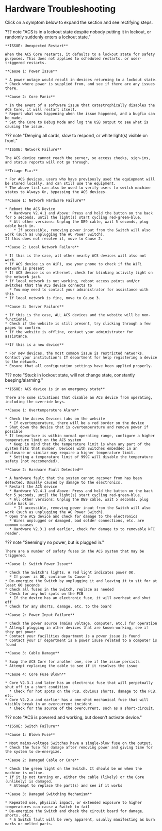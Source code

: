 # Hardware Troubleshooting

Click on a symptom below to expand the section and see rectifying steps.

??? note "ACS is in a lockout state despite nobody putting it in lockout, or randomly suddenly enters a lockout state."
    
    **ISSUE: Unexpected Restart**

    When the ACS Core restarts, it defaults to a lockout state for safety purposes. This does not applied to scheduled restarts, or user-triggered restarts.

    **Cause 1: Power Issue**

    * A power outage would result in devices returning to a lockout state.
    * Check where power is supplied from, and see if there are any issues there.

    **Cause 2: Core Panic**

    * In the event of a software issue that catastrophically disables the ACS Core, it will restart itself.
    * Report what was happening when the issue happened, and a bugfix can be made.
    * Set the Core to Debug Mode and log the USB output to see what is causing the issue.

??? note "Denying all cards, slow to respond, or white light(s) visible on front."
    
    **ISSUE: Network Failure**

    The ACS device cannot reach the server, so access checks, sign-ins, and status reports will not go through. 

    **Triage Fix:**

    * For ACS devices, users who have previously used the equiopment will be stored locally, and can still use the equipment.
    * The above list can also be used to verify users to switch machine states to Always On, bypassing the ACS devices.

    **Cause 1: Network Hardware Failure**

    * Reboot the ACS Device
      * Hardware V2.4.1 and Above: Press and hold the button on the back for 5 seconds, until the light(s) start cycling red-green-blue.
      * All other versions: Unplug the DE9 cable, wait 5 seconds, plug cable back in.
        * If accessible, removing power input from the Switch will also work (such as unplugging the AC Power Switch).
    If this does not resolve it, move to Cause 2.

    **Cause 2: Local Network Failure**

    * If this is the case, all other nearby ACS devices will also not work.
    * If ACS device is on WiFi, use your phone to check if the WiFi network is present
    * If ACS device is on ethernet, check for blinking activity light on the network jack.
    * If local network is not working, reboot access points and/or switches that the ACS device connects to
      * You may need to contact your administrator for assistance with this
    * If local network is fine, move to Cause 3.

    **Cause 3: Server Failure**

    * If this is the case, ALL ACS devices and the website will be non-functional.
    * Check if the website is still present, try clicking through a few pages to confirm.
    * If the website is offline, contact your administrator for assistance.

    **If this is a new device**

    * For new devices, the most common issue is restricted networks. Contact your institution's IT department for help registering a device to the network.
    * Ensure that all configuration settings have been applied properly.

??? note "Stuck in lockout state, will not change state, constantly beeping/alarming."

    **ISSUE: ACS device is in an emergency state**

    There are some situations that disable an ACS device from operating, including the override keys.

    **Cause 1: Overtemperature Alarm**

    * Check the Access Devices tabs on the website
      * If overtemperature, there will be a red border on the device
    * Shut down the device that is overtemperature and remove power if possible
    * If tempearture is within normal operating range, configure a higher temperature limit on the ACS system
      * Keep in mind that the temperature limit is when any part of the system hits that number. Devices with Switches embedded in an enclosure or similar may require a higher temperature limit.
      * Setting a temperature limit of 999C will disable the temperature safety (not reccomended).

    **Cause 2: Hardware Fault Detected**

    * A hardware fault that the system cannot recover from has been detected. Usually caused by damage to the electronics.
    * Restart the ACS device
      * Hardware V2.4.1 and Above: Press and hold the button on the back for 5 seconds, until the light(s) start cycling red-green-blue.
      * All other versions: Unplug the DE9 cable, wait 5 seconds, plug cable back in.
        * If accessible, removing power input from the Switch will also work (such as unplugging the AC Power Switch).
    * Open the ACS device and check for damage to the electronics
      * Wires unplugged or damaged, bad solder connections, etc. are common causes
      * Hardware V2.3.1 and earlier, check for damage to to removable NFC reader.

??? note "Seemingly no power, but is plugged in."

    There are a number of safety fuses in the ACS system that may be triggered.

    **Cause 1: Switch Power Issue**

    * Check the Switch's lights. A red light indicates power OK.
      * If power is OK, continue to Cause 2
    * De-energize the Switch by unplugging it and leaving it to sit for at least 60 seconds
    * Check all fuses in the Switch, replace as needed
    * Check for any hot spots on the PCB
      * If the device has an electronic fuse, it will overheat and shut off
    * Check for any shorts, damage, etc. to the board

    **Cause 2: Power Input Failure**

    * Check the power source (mains voltage, computer, etc.) for operation
    * Attempt plugging in other devices that are known working, see if they get power
    * Contact your facilities department is a power issue is found
    * Contact your IT department is a power isuse related to a computer is found

    **Cause 3: Cable Damage**

    * Swap the ACS Core for another one, see if the issue persists
    * Attempt replacing the cable to see if it resolves the issue

    **Cause 4: Core Fuse Blown**

    * Core V2.3.1 and later has an electronic fuse that will perpetually shut off in a short condition
      * Check for hot spots on the PCB, obvious shorts, damage to the PCB, etc.
    * Core V2.2.x and earlier has a one-shot mechanical fuse that will visibly break in an overcurrent incident.
      * Check for the source of the overcurrent, such as a short-circuit.

??? note "ACS is powered and working, but doesn't activate device."

    **ISSUE: Switch Failure**

    **Cause 1: Blown Fuse**

    * Most mains-voltage Switches have a single-blow fuse on the output.
    * Check the fuse for damage after removing power and giving time for the system to de-energize.

    **Cause 2: Damaged Cable or Core**

    * Check the green light on the Switch. It should be on when the machine is online.
    * If it is not turning on, either the cable (likely) or the Core (unlikely) is damaged.
      * Attempt to replace the part(s) and see if it works

    **Cause 3: Damaged Switching Mechanism**

    * Repeated use, physical impact, or extended exposure to higher temperatures can cause a Switch to fail
    * De-energize the Switch and check the circuit board for damage, shorts, etc.
      * A Switch fault will be very apparent, usually manifesting as burn marks or melted parts.
